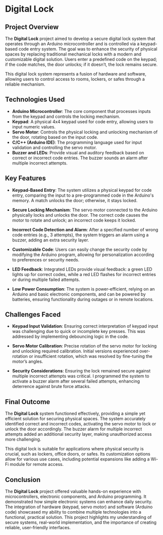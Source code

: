 # Digital Lock

## Project Overview

The **Digital Lock** project aimed to develop a secure digital lock system that operates through an Arduino microcontroller and is controlled via a keypad-based code entry system. The goal was to enhance the security of physical spaces by replacing traditional mechanical locks with a modern and customizable digital solution. Users enter a predefined code on the keypad; if the code matches, the door unlocks; if it doesn’t, the lock remains secure.

This digital lock system represents a fusion of hardware and software, allowing users to control access to rooms, lockers, or safes through a reliable mechanism.

## Technologies Used

- **Arduino Microcontroller**: The core component that processes inputs from the keypad and controls the locking mechanism.
- **Keypad**: A physical 4x4 keypad used for code entry, allowing users to input numeric values.
- **Servo Motor**: Controls the physical locking and unlocking mechanism of the door, rotating based on the input code.
- **C/C++ (Arduino IDE)**: The programming language used for input validation and controlling the servo motor.
- **Buzzer and LEDs**: Provide visual and auditory feedback based on correct or incorrect code entries. The buzzer sounds an alarm after multiple incorrect attempts.

## Key Features

- **Keypad-Based Entry**: The system utilizes a physical keypad for code entry, comparing the input to a pre-programmed code in the Arduino's memory. A match unlocks the door; otherwise, it stays locked.

- **Secure Locking Mechanism**: The servo motor connected to the Arduino physically locks and unlocks the door. The correct code causes the motor to rotate and unlock; an incorrect code keeps it locked.

- **Incorrect Code Detection and Alarm**: After a specified number of wrong code entries (e.g., 3 attempts), the system triggers an alarm using a buzzer, adding an extra security layer.

- **Customizable Code**: Users can easily change the security code by modifying the Arduino program, allowing for personalization according to preferences or security needs.

- **LED Feedback**: Integrated LEDs provide visual feedback: a green LED lights up for correct codes, while a red LED flashes for incorrect entries or during multiple failed attempts.

- **Low Power Consumption**: The system is power-efficient, relying on an Arduino and basic electronic components, and can be powered by batteries, ensuring functionality during outages or in remote locations.

## Challenges Faced

- **Keypad Input Validation**: Ensuring correct interpretation of keypad input was challenging due to quick or incomplete key presses. This was addressed by implementing debouncing logic in the code.

- **Servo Motor Calibration**: Precise rotation of the servo motor for locking and unlocking required calibration. Initial versions experienced over-rotation or insufficient rotation, which was resolved by fine-tuning the motor’s angles.

- **Security Considerations**: Ensuring the lock remained secure against multiple incorrect attempts was critical. I programmed the system to activate a buzzer alarm after several failed attempts, enhancing deterrence against brute force attacks.

## Final Outcome

The **Digital Lock** system functioned effectively, providing a simple yet efficient solution for securing physical spaces. The system accurately identified correct and incorrect codes, activating the servo motor to lock or unlock the door accordingly. The buzzer alarm for multiple incorrect attempts added an additional security layer, making unauthorized access more challenging.

This digital lock is suitable for applications where physical security is crucial, such as lockers, office doors, or safes. Its customization options allow for various use cases, including potential expansions like adding a Wi-Fi module for remote access.

## Conclusion

The **Digital Lock** project offered valuable hands-on experience with microcontrollers, electronic components, and Arduino programming. It demonstrated how simple electronic systems can enhance daily security. The integration of hardware (keypad, servo motor) and software (Arduino code) showcased my ability to combine multiple technologies into a functional, practical solution. This project highlights my understanding of secure systems, real-world implementation, and the importance of creating reliable, user-friendly interfaces.
